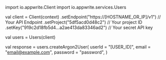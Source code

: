 import io.appwrite.Client
import io.appwrite.services.Users

val client = Client(context)
    .setEndpoint("https://[HOSTNAME_OR_IP]/v1") // Your API Endpoint
    .setProject("5df5acd0d48c2") // Your project ID
    .setKey("919c2d18fb5d4...a2ae413da83346ad2") // Your secret API key

val users = Users(client)

val response = users.createArgon2User(
    userId = "[USER_ID]",
    email = "email@example.com",
    password = "password",
)
